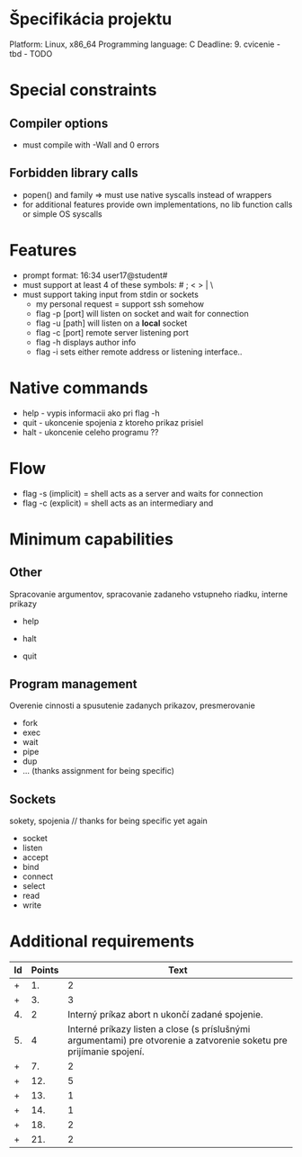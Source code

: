 # Špecifikácia projektu
Platform: Linux, x86_64
Programming language: C
Deadline: 9. cvicenie - tbd - TODO

# Special constraints
## Compiler options
- must compile with -Wall and 0 errors
## Forbidden library calls
- popen() and family => must use native syscalls instead of wrappers
- for additional features provide own implementations, no lib function calls or simple OS syscalls

# Features
- prompt format: 16:34 user17@student#
- must support at least 4 of these symbols: # ; < > | \
- must support taking input from stdin or sockets
  - my personal request = support ssh somehow
  - flag -p [port] will listen on socket and wait for connection
  - flag -u [path] will listen on a **local** socket
  - flag -c [port] remote server listening port
  - flag -h displays author info
  - flag -i sets either remote address or listening interface..

# Native commands
- help - vypis informacii ako pri flag -h
- quit - ukoncenie spojenia z ktoreho prikaz prisiel
- halt - ukoncenie celeho programu ??

# Flow
- flag -s (implicit) = shell acts as a server and waits for connection
- flag -c (explicit) = shell acts as an intermediary and

# Minimum capabilities
## Other
Spracovanie argumentov, spracovanie zadaneho vstupneho riadku, interne prikazy
+ help
- halt
+ quit
## Program management
Overenie cinnosti a spusutenie zadanych prikazov, presmerovanie
- fork
- exec
- wait
- pipe
- dup
- ... (thanks assignment for being specific)
## Sockets
sokety, spojenia // thanks for being specific yet again
- socket
- listen
- accept
- bind
- connect
- select
- read
- write

# Additional requirements
| Id | Points | Text |
|-|-|-|
+ | 1. | 2 | Neinteraktívny režim - "shell" bude spracovávať aj príkazy v zadaných súboroch (skript).
+ | 3. | 3 | Interný príkaz stat vypíše zoznam všetkých aktuálnych spojení na ktorých prijíma príkazy, prípadne aj všetky sokety na ktorých prijíma nové spojenia.
| 4. | 2 | Interný príkaz abort n ukončí zadané spojenie.
| 5. | 4 | Interné príkazy listen a close (s príslušnými argumentami) pre otvorenie a zatvorenie soketu pre prijímanie spojení.
+ | 7. | 2 | S prepínačom "-i" bude možné zadať aj IP adresu na ktorej bude program očakávať spojenia (nielen port).
+ | 12. | 5 | Ak je niektoré spojenie nečinné zadanú dobu, bude zrušené.
+ | 13. | 1 | Doba nečinnosti z predchádzajúceho bodu môže byť zadaná za argumentom "-t" a/alebo ako premenná prostredia.
+ | 14. | 1 | S prepínačom "-v" sa budú zobrazovať pomocné (debugg-ovacie) výpisy na štandardný chybový výstup (stderr).
+ | 18. | 2 | Program s prepínačom "-l" a menom súboru bude do neho zapisovať záznamy o vykonávaní príkazov (log-y).
+ | 21. | 2 | Funkčný Makefile.
